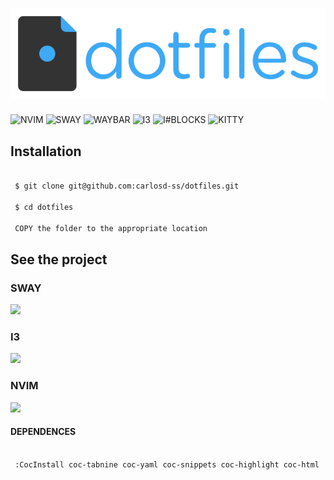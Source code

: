 # <img src="https://github.com/carlosd-ss/dotfiles/blob/master/a.png" widht="200">

![NVIM](https://img.shields.io/badge/nvim-green)
![SWAY](https://img.shields.io/badge/sway-blue)
![WAYBAR](https://img.shields.io/badge/waybar-blue)
![I3](https://img.shields.io/badge/i3-red)
![I#BLOCKS](https://img.shields.io/badge/i3blocks-red)
![KITTY](https://img.shields.io/badge/kitty-yellow)




## Installation


```zsh

 $ git clone git@github.com:carlosd-ss/dotfiles.git

 $ cd dotfiles
 
 COPY the folder to the appropriate location
```

## See the project

### SWAY

<img src="https://github.com/carlosdss22/dotfiles/blob/master/sway.png" height="500" widht="100">


### I3

<img src="https://github.com/carlosdss22/dotfiles/blob/master/i3.png" height="500" widht="100">




### NVIM

<img src="https://github.com/carlosdss22/dotfiles/blob/master/neovim-logo-shadow.png" height="500" widht="100">


#### DEPENDENCES

```zsh

 :CocInstall coc-tabnine coc-yaml coc-snippets coc-highlight coc-html  coc-tsserver coc-css coc-vetur coc-json coc-pairs coc-pairs  coc-go coc-phpls coc-sql coc-fzf-preview coc-eslint coc-tslint-plugin
```